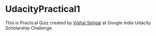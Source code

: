 # UdacityPractical1
This is Practical Quiz created by [Vishal Sehgal](https://github.com/CoderVishalSehgal) at Google India Udacity Scholarship Challenge.
